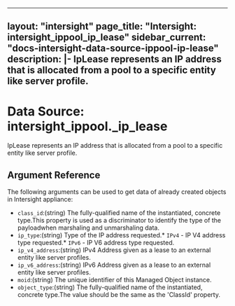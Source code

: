
---
layout: "intersight"
page_title: "Intersight: intersight_ippool_ip_lease"
sidebar_current: "docs-intersight-data-source-ippool-ip-lease"
description: |-
IpLease represents an IP address that is allocated from a pool to a specific entity like server profile.
---

# Data Source: intersight_ippool._ip_lease
IpLease represents an IP address that is allocated from a pool to a specific entity like server profile.
## Argument Reference
The following arguments can be used to get data of already created objects in Intersight appliance:
* `class_id`:(string) The fully-qualified name of the instantiated, concrete type.This property is used as a discriminator to identify the type of the payloadwhen marshaling and unmarshaling data. 
* `ip_type`:(string) Type of the IP address requested.* `IPv4` - IP V4 address type requested.* `IPv6` - IP V6 address type requested. 
* `ip_v4_address`:(string) IPv4 Address given as a lease to an external entity like server profiles. 
* `ip_v6_address`:(string) IPv6 Address given as a lease to an external entity like server profiles. 
* `moid`:(string) The unique identifier of this Managed Object instance. 
* `object_type`:(string) The fully-qualified name of the instantiated, concrete type.The value should be the same as the 'ClassId' property. 
